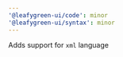 ```yaml
---
'@leafygreen-ui/code': minor
'@leafygreen-ui/syntax': minor
---
```


Adds support for `xml` language
